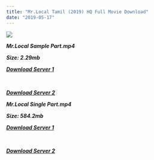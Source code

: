 ```yaml
---
title: "Mr.Local Tamil (2019) HQ Full Movie Download"
date: "2019-05-17"
---
```


![](https://images.moviebuff.com/4aef591a-e56b-48d9-bf39-74a5a1fdde07?w=1000)

**_Mr.Local Sample Part.mp4_**

**_Size: 2.29mb_**

**_[Download Server 1](http://b8.wetransfer.vip/files/Tamil{3e481fa13b96e298813a968d76478a0dd6887383e8276579d75a86ec60557583}20Movies/Tamil{3e481fa13b96e298813a968d76478a0dd6887383e8276579d75a86ec60557583}202019{3e481fa13b96e298813a968d76478a0dd6887383e8276579d75a86ec60557583}20Movies/Mr{3e481fa13b96e298813a968d76478a0dd6887383e8276579d75a86ec60557583}20Local{3e481fa13b96e298813a968d76478a0dd6887383e8276579d75a86ec60557583}20(2019){3e481fa13b96e298813a968d76478a0dd6887383e8276579d75a86ec60557583}20/Mr{3e481fa13b96e298813a968d76478a0dd6887383e8276579d75a86ec60557583}20Local{3e481fa13b96e298813a968d76478a0dd6887383e8276579d75a86ec60557583}20(2019){3e481fa13b96e298813a968d76478a0dd6887383e8276579d75a86ec60557583}20HDRip/Mr{3e481fa13b96e298813a968d76478a0dd6887383e8276579d75a86ec60557583}20Local{3e481fa13b96e298813a968d76478a0dd6887383e8276579d75a86ec60557583}20(2019){3e481fa13b96e298813a968d76478a0dd6887383e8276579d75a86ec60557583}20Sample{3e481fa13b96e298813a968d76478a0dd6887383e8276579d75a86ec60557583}20(640x360).mp4)_**

**_[  
](http://b8.wetransfer.vip/files/Tamil{3e481fa13b96e298813a968d76478a0dd6887383e8276579d75a86ec60557583}20Movies/Tamil{3e481fa13b96e298813a968d76478a0dd6887383e8276579d75a86ec60557583}202019{3e481fa13b96e298813a968d76478a0dd6887383e8276579d75a86ec60557583}20Movies/Mr{3e481fa13b96e298813a968d76478a0dd6887383e8276579d75a86ec60557583}20Local{3e481fa13b96e298813a968d76478a0dd6887383e8276579d75a86ec60557583}20(2019){3e481fa13b96e298813a968d76478a0dd6887383e8276579d75a86ec60557583}20/Mr{3e481fa13b96e298813a968d76478a0dd6887383e8276579d75a86ec60557583}20Local{3e481fa13b96e298813a968d76478a0dd6887383e8276579d75a86ec60557583}20(2019){3e481fa13b96e298813a968d76478a0dd6887383e8276579d75a86ec60557583}20HDRip/Mr{3e481fa13b96e298813a968d76478a0dd6887383e8276579d75a86ec60557583}20Local{3e481fa13b96e298813a968d76478a0dd6887383e8276579d75a86ec60557583}20(2019){3e481fa13b96e298813a968d76478a0dd6887383e8276579d75a86ec60557583}20Sample{3e481fa13b96e298813a968d76478a0dd6887383e8276579d75a86ec60557583}20(640x360).mp4)_**

**_[Download Server 2](http://b8.wetransfer.vip/files/Tamil{3e481fa13b96e298813a968d76478a0dd6887383e8276579d75a86ec60557583}20Movies/Tamil{3e481fa13b96e298813a968d76478a0dd6887383e8276579d75a86ec60557583}202019{3e481fa13b96e298813a968d76478a0dd6887383e8276579d75a86ec60557583}20Movies/Mr{3e481fa13b96e298813a968d76478a0dd6887383e8276579d75a86ec60557583}20Local{3e481fa13b96e298813a968d76478a0dd6887383e8276579d75a86ec60557583}20(2019){3e481fa13b96e298813a968d76478a0dd6887383e8276579d75a86ec60557583}20/Mr{3e481fa13b96e298813a968d76478a0dd6887383e8276579d75a86ec60557583}20Local{3e481fa13b96e298813a968d76478a0dd6887383e8276579d75a86ec60557583}20(2019){3e481fa13b96e298813a968d76478a0dd6887383e8276579d75a86ec60557583}20HDRip/Mr{3e481fa13b96e298813a968d76478a0dd6887383e8276579d75a86ec60557583}20Local{3e481fa13b96e298813a968d76478a0dd6887383e8276579d75a86ec60557583}20(2019){3e481fa13b96e298813a968d76478a0dd6887383e8276579d75a86ec60557583}20Sample{3e481fa13b96e298813a968d76478a0dd6887383e8276579d75a86ec60557583}20(640x360).mp4)_**

**_Mr.Local Single Part.mp4_**

**_Size: 584.2mb_**

**_[Download Server 1](http://c2.wetransfer.vip//files/Mr{3e481fa13b96e298813a968d76478a0dd6887383e8276579d75a86ec60557583}20Local{3e481fa13b96e298813a968d76478a0dd6887383e8276579d75a86ec60557583}20(2019).mp4)_**

**_[  
](http://c2.wetransfer.vip//files/Mr{3e481fa13b96e298813a968d76478a0dd6887383e8276579d75a86ec60557583}20Local{3e481fa13b96e298813a968d76478a0dd6887383e8276579d75a86ec60557583}20(2019).mp4)_**

**_[Download Server 2](http://c2.wetransfer.vip//files/Mr{3e481fa13b96e298813a968d76478a0dd6887383e8276579d75a86ec60557583}20Local{3e481fa13b96e298813a968d76478a0dd6887383e8276579d75a86ec60557583}20(2019).mp4)_**  
**[  
](http://c2.wetransfer.vip//files/Mr{3e481fa13b96e298813a968d76478a0dd6887383e8276579d75a86ec60557583}20Local{3e481fa13b96e298813a968d76478a0dd6887383e8276579d75a86ec60557583}20(2019).mp4)**
